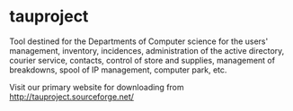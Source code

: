 tauproject
==========

Tool destined for the Departments of Computer science for the users' management, inventory, incidences, administration of the active directory, courier service, contacts, control of store and supplies, management of breakdowns, spool of IP management, computer park, etc.

Visit our primary website for downloading from http://tauproject.sourceforge.net/
